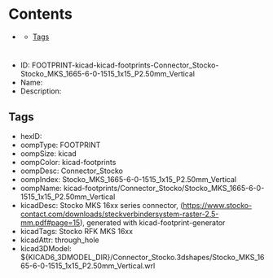 



Contents
========

* [](#)
	* [Tags](#tags)

# 

- ID: FOOTPRINT-kicad-kicad-footprints-Connector_Stocko-Stocko_MKS_1665-6-0-1515_1x15_P2.50mm_Vertical
- Name: 
- Description: 

## Tags

- hexID: 
- oompType: FOOTPRINT
- oompSize: kicad
- oompColor: kicad-footprints
- oompDesc: Connector_Stocko
- oompIndex: Stocko_MKS_1665-6-0-1515_1x15_P2.50mm_Vertical
- oompName: kicad-footprints/Connector_Stocko/Stocko_MKS_1665-6-0-1515_1x15_P2.50mm_Vertical
- kicadDesc: Stocko MKS 16xx series connector, (https://www.stocko-contact.com/downloads/steckverbindersystem-raster-2,5-mm.pdf#page=15), generated with kicad-footprint-generator
- kicadTags: Stocko RFK MKS 16xx
- kicadAttr: through_hole
- kicad3DModel: ${KICAD6_3DMODEL_DIR}/Connector_Stocko.3dshapes/Stocko_MKS_1665-6-0-1515_1x15_P2.50mm_Vertical.wrl
